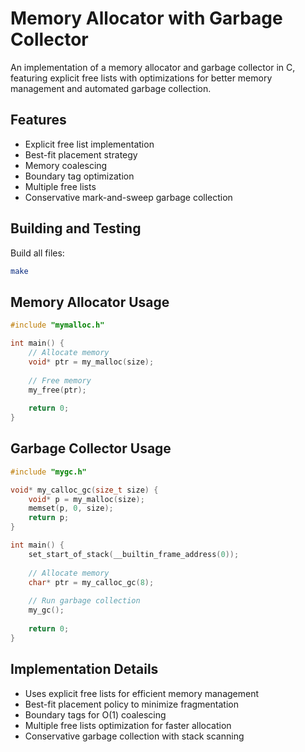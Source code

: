 # Memory Allocator with Garbage Collector

An implementation of a memory allocator and garbage collector in C, featuring explicit free lists with optimizations for better memory management and automated garbage collection.

## Features

- Explicit free list implementation
- Best-fit placement strategy
- Memory coalescing
- Boundary tag optimization
- Multiple free lists
- Conservative mark-and-sweep garbage collection

## Building and Testing

Build all files:
```bash
make
```

## Memory Allocator Usage

```c
#include "mymalloc.h"

int main() {
    // Allocate memory
    void* ptr = my_malloc(size);
    
    // Free memory
    my_free(ptr);
    
    return 0;
}
```

## Garbage Collector Usage

```c
#include "mygc.h"

void* my_calloc_gc(size_t size) {
    void* p = my_malloc(size);
    memset(p, 0, size);
    return p;
}

int main() {
    set_start_of_stack(__builtin_frame_address(0));
    
    // Allocate memory
    char* ptr = my_calloc_gc(8);
    
    // Run garbage collection
    my_gc();
    
    return 0;
}
```

## Implementation Details

- Uses explicit free lists for efficient memory management
- Best-fit placement policy to minimize fragmentation
- Boundary tags for O(1) coalescing
- Multiple free lists optimization for faster allocation
- Conservative garbage collection with stack scanning

